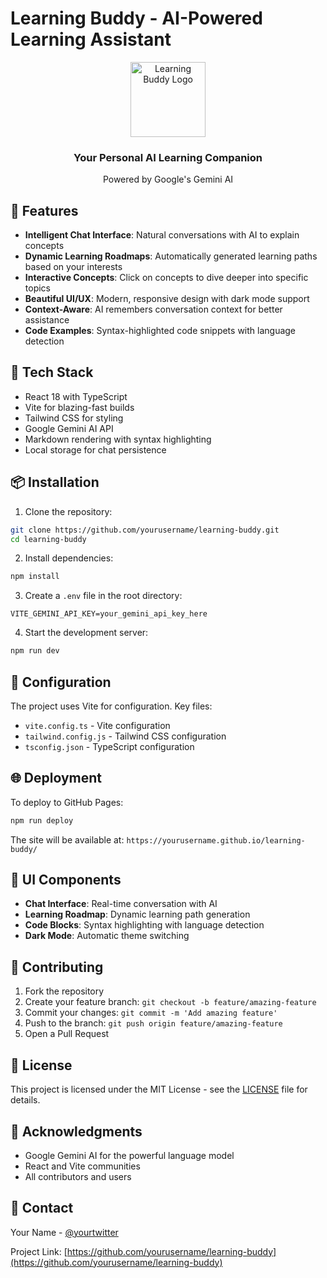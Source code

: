 # Learning Buddy - AI-Powered Learning Assistant

<div align="center">
  <img src="public/vite.svg" alt="Learning Buddy Logo" width="120" />
  <h3>Your Personal AI Learning Companion</h3>
  <p>Powered by Google's Gemini AI</p>
</div>

## 🌟 Features

- **Intelligent Chat Interface**: Natural conversations with AI to explain concepts
- **Dynamic Learning Roadmaps**: Automatically generated learning paths based on your interests
- **Interactive Concepts**: Click on concepts to dive deeper into specific topics
- **Beautiful UI/UX**: Modern, responsive design with dark mode support
- **Context-Aware**: AI remembers conversation context for better assistance
- **Code Examples**: Syntax-highlighted code snippets with language detection

## 🚀 Tech Stack

- React 18 with TypeScript
- Vite for blazing-fast builds
- Tailwind CSS for styling
- Google Gemini AI API
- Markdown rendering with syntax highlighting
- Local storage for chat persistence

## 📦 Installation

1. Clone the repository:

```bash
git clone https://github.com/yourusername/learning-buddy.git
cd learning-buddy
```

2. Install dependencies:

```bash
npm install
```

3. Create a `.env` file in the root directory:

```env
VITE_GEMINI_API_KEY=your_gemini_api_key_here
```

4. Start the development server:

```bash
npm run dev
```

## 🔧 Configuration

The project uses Vite for configuration. Key files:

- `vite.config.ts` - Vite configuration
- `tailwind.config.js` - Tailwind CSS configuration
- `tsconfig.json` - TypeScript configuration

## 🌐 Deployment

To deploy to GitHub Pages:

```bash
npm run deploy
```

The site will be available at: `https://yourusername.github.io/learning-buddy/`

## 🎨 UI Components

- **Chat Interface**: Real-time conversation with AI
- **Learning Roadmap**: Dynamic learning path generation
- **Code Blocks**: Syntax highlighting with language detection
- **Dark Mode**: Automatic theme switching

## 🤝 Contributing

1. Fork the repository
2. Create your feature branch: `git checkout -b feature/amazing-feature`
3. Commit your changes: `git commit -m 'Add amazing feature'`
4. Push to the branch: `git push origin feature/amazing-feature`
5. Open a Pull Request

## 📝 License

This project is licensed under the MIT License - see the [LICENSE](LICENSE) file for details.

## 🙏 Acknowledgments

- Google Gemini AI for the powerful language model
- React and Vite communities
- All contributors and users

## 📧 Contact

Your Name - [@yourtwitter](https://twitter.com/yourtwitter)

Project Link: [https://github.com/yourusername/learning-buddy](https://github.com/yourusername/learning-buddy)

